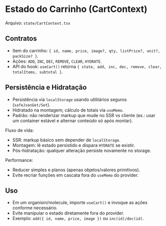 # Estado do Carrinho (CartContext)

Arquivo: `state/CartContext.tsx`

## Contratos
- Item do carrinho: `{ id, name, price, image?, qty, listPrice?, unit?, packSize? }`.
- Ações: `ADD`, `INC`, `DEC`, `REMOVE`, `CLEAR`, `HYDRATE`.
- API do hook: `useCart()` retorna `{ state, add, inc, dec, remove, clear, totalItems, subtotal }`.

## Persistência e Hidratação
- Persistência via `localStorage` usando utilitários seguros (`safeJsonGet/Set`).
- Hidratado na montagem; cálculo de totais via `useMemo`.
- Padrão: não renderizar markup que mude no SSR vs cliente (ex.: usar um container estável e alternar conteúdo só após montar).

Fluxo de vida:
- SSR: markup básico sem depender de `localStorage`.
- Montagem: lê estado persistido e dispara `HYDRATE` se existir.
- Pós-hidratação: qualquer alteração persiste novamente no storage.

Performance:
- Reducer simples e planos (apenas objetos/valores primitivos).
- Evite recriar funções em cascata fora do `useMemo` do provider.

## Uso
- Em um organism/molecule, importe `useCart()` e invoque as ações conforme necessário.
- Evite manipular o estado diretamente fora do provider.
 - Exemplo: `add({ id, name, price, image })` ou `inc(id)/dec(id)`.
